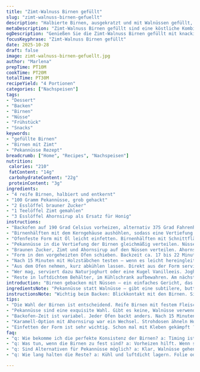 ```yaml
---
title: "Zimt-Walnuss Birnen gefüllt"
slug: "zimt-walnuss-birnen-gefuellt"
description: "Halbierte Birnen, ausgekratzt und mit Walnüssen gefüllt, im Ofen leicht gebacken bei etwas veränderter Temperatur. Zucker, Zimt und Honig sorgen für kräftige Süße. Kleiner Twist: Walnüsse ersetzen durch Pekannüsse. 15 bis 25 Minuten Backzeit, bis die Birnen weich aber nicht matschig wirken. Zum Servieren Joghurt oder Vanilleeis optional. Einfache Zubereitung, mit Fokus auf sinnliche Texturen und Aromen. "
metaDescription: "Zimt-Walnuss Birnen gefüllt sind eine köstliche Kombination aus süßen Birnen und knackigen Pekannüssen. Einfach zuzubereiten und aromatisch."
ogDescription: "Genießen Sie die Zimt-Walnuss Birnen gefüllt mit knackigen Pekannüssen. Ein einfaches Rezept für jeden Anlass, gelungen durch perfekte Konsistenz."
focusKeyphrase: "Zimt-Walnuss Birnen gefüllt"
date: 2025-10-28
draft: false
image: zimt-walnuss-birnen-gefuellt.jpg
author: "Marlena"
prepTime: PT10M
cookTime: PT20M
totalTime: PT30M
recipeYield: "4 Portionen"
categories: ["Nachspeisen"]
tags:
- "Dessert"
- "Backen"
- "Birnen"
- "Nüsse"
- "Frühstück"
- "Snacks"
keywords:
- "gefüllte Birnen"
- "Birnen mit Zimt"
- "Pekannüsse Rezept"
breadcrumb: ["Home", "Recipes", "Nachspeisen"]
nutrition: 
 calories: "210"
 fatContent: "14g"
 carbohydrateContent: "22g"
 proteinContent: "3g"
ingredients:
- "4 reife Birnen, halbiert und entkernt"
- "100 Gramm Pekannüsse, grob gehackt"
- "2 Esslöffel brauner Zucker"
- "1 Teelöffel Zimt gemahlen"
- "3 Esslöffel Ahornsirup als Ersatz für Honig"
instructions:
- "Backofen auf 190 Grad Celsius vorheizen, alternativ 375 Grad Fahrenheit. Nicht unterschätzen: Temperatur sollte genau sein, sonst trocknen die Birnen aus."
- "Birnenhälften mit dem Kerngehäuse aushöhlen, sodass eine Vertiefung entsteht, aber Boden und Seiten fest bleiben. Aushöhlen mit kleinem Löffel oder Melonenausstecher, gerade tief genug."
- "Ofenfeste Form mit Öl leicht einfetten. Birnenhälften mit Schnittfläche nach oben in die Form setzen. Dicht an dicht für gleichmäßige Hitzeverteilung."
- "Pekannüsse in die Vertiefung der Birnen gleichmäßig verteilen. Nüsse nicht zu klein hacken, soll knusprig bleiben, Biss geben."
- "Braunen Zucker, Zimt und Ahornsirup auf den Nüssen verteilen. Ahornsirup als milde Süße und dezente Karamellnote. Honig kann schnell zu stark dominieren."
- "Form in den vorgeheizten Ofen schieben. Backzeit ca. 17 bis 22 Minuten. Wichtig: Beobachten, wie die Birnen weich werden, aber nicht zu matschig. Die Oberfläche bekommt leichte Bräune, unterhalb entsteht Dampf, der die Birnen saftig hält."
- "Nach 15 Minuten mit Holzstäbchen testen – wenn es leicht hereingleitet, passt die Konsistenz. Zu früh raus, Birnen sind noch fest, zu spät – Matsch. Geräusche: leises Knacken der Nüsse, Duft von Zimt steigt auf."
- "Aus dem Ofen nehmen, kurz abkühlen lassen. Direkt aus der Form servieren oder vorsichtig herausheben."
- "Wer mag, serviert dazu Naturjoghurt oder eine Kugel Vanilleeis. Joghurt bringt Frische gegen die süße Schwere, Eis macht es festlicher."
- "Reste in luftdichtem Behälter, im Kühlschrank aufbewahren. Am nächsten Tag im Ofen kurz aufwärmen, so wie frisch."
introduction: "Birnen gebacken mit Nüssen – ein einfaches Gericht, das ich schon oft ausprobiert habe, bevor ich zu dieser Version kam. Früher hatte ich Honig als Süßungsmittel genommen, aber der Ahornsirup bringt eine tiefere, karamellige Note ohne dominierende Schärfe des Honigs. Die Textur ist entscheidend – nicht zu weich, nur dieses zarte Nachgeben, wenn man mit der Gabel ansticht. Manchmal sind Birnen vom Supermarkt zu hart, hier hilft die Vorheizung und das genaue Timing, um die perfekte Konsistenz zu erreichen. Die Kombination aus würzigem Zimt, knackigen Pekannüssen und samtiger Birne erzeugt ein Spiel aus süß, nussig und würzig, das ich immer wieder gerne genieße. "
ingredientsNote: "Pekannüsse statt Walnüsse – gibt eine subtilere, butterige Note. Brauner Zucker wirkt aromatischer als weißer Zucker, aber weiße Kristalle gehen auch, wenn keine andere Wahl. Ahornsirup statt Honig, weil er leichter karamellisiert und die Süße angenehmer verteilt. Wenn keine frischen Birnen verfügbar sind, funktionieren reife Konservenbirnen in der Not – aber dann die Backzeit verkürzen, sie brauchen weniger Hitze. Für die Form nehme ich immer ein leicht eingeöltes Gußeisen oder Keramik, nix klebt an und die Wärme verteilt sich gut. Falls Material nur Metall ist, thermische Schocks vermeiden, wenn aus dem Ofen genommen wird."
instructionsNote: "Wichtig beim Backen: Blickkontakt mit den Birnen. Sie sollten anfangen, weich zu werden, aber noch Festigkeit behalten. Das Geräusch beim Backen: Wenn die Nüsse angenehm knistern, etwa nach 15 Minuten, liegt man richtig. Keine Angst vor Timing plus/minus fünf Minuten. Lieber öfter testen mit Gabel oder Stäbchen statt stur auf Uhr zu starren. Wegen der Hitze in jedem Ofen leicht anders - wie ich gelernt habe, braucht man Kochgefühl. Nicht mehr als 22, manchmal sogar weniger Minuten. Manchmal lasse ich zur Kruste auf den Nüssen die letzten 2 Minuten den Grill kurz an – Achtung, verbrennt schnell! Einfetten der Form verhindert lästiges Ankleben – spart Nerven beim Servieren. Gleichmäßig verteilen der Zutaten hilft, dass jede Birnenhälfte den vollen Geschmack kriegt."
tips:
- "Die Wahl der Birnen ist entscheidend. Reife Birnen mit festem Fleisch sind am besten. Oft eine Herausforderung im Supermarkt. Trockenfallende Birnen vermeiden! Gute Kontrolle der Backzeit wichtig, damit sie nicht matschig werden."
- "Pekannüsse sind eine exquisite Wahl. Gibt es keine, Walnüsse verwenden. Aber Pekannüsse haben eine zartere Note. Vor dem Backen leicht rösten, um das Aroma zu intensivieren. Diese Arbeit macht einen Unterschied."
- "Backofen-Zeit ist variabel. Jeder Ofen backt anders. Nach 15 Minuten Kontrolle mit Holzstäbchen - weich, aber nicht matschig. Perfekte Oberflächenanpassung, leichte Bräunung zeigt Fortschritt an. Beobachtung ist unerlässlich."
- "Karamell-Option mit Ahornsirup war ein Wechsel. Strohdosen ähneln Honig, aber sind geschmacklich ausgeglichener. Normaler Zucker kann auch verwendet werden. Wenn Sirup nicht vorhanden, Experimentieren mit Honig möglich, aber lieber weniger."
- "Einfetten der Form ist sehr wichtig. Schon mal mit Kleben gekämpft ? Wer nicht - besser gleich vorbereiten. Gußeisen oder Keramik ist ideal. Keine Temperatur-Überraschungen, widerspenstig verhindert Ankleben."
faq:
- "q: Wie bekomme ich die perfekte Konsistenz der Birnen? a: Timing ist das Geheimnis. Backzeit variabel, gleiche Hitze nötig - beobachten ist wichtig. Sanftes Druckgefühl mit der Gabel gibt Aufschluss, wenn sie perfekt sind. Nicht zu lange drin lassen."
- "q: Was tun, wenn die Birnen zu fest sind? a: Vorheizen hilft. Wenn sie noch hard sind, etwas länger backen. Testen gut ist. Alternativ, weniger Hitze und mehr Zeit versuchen."
- "q: Sind Alternativen für Pekannüsse möglich? a: Klar, Walnüsse gehen auch. Mit gewissen Veränderungen, viel Aroma. Oder sogar Mandeln, aber Geschmack wechselt. Probieren ist eine gute Lösung."
- "q: Wie lang halten die Reste? a: Kühl und luftdicht lagern. Folie oder Behälter ist ideal. Aufwärmen ist einfach, zurück in den Ofen bei niedriger Temperatur. Geschmack bleibt erhalten."

---
```

